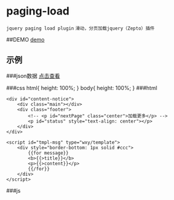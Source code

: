 # paging-load
`jquery paging load plugin`
`滑动，分页加载jquery（Zepto）插件`

##DEMO
[demo](index.html)

## 示例

###json数据
[点击查看](/data/page.json)

###css
    html{
        height: 100%;
    }
    body{
        height: 100%;
    }
###html

    <div id="content-notice">
        <div class="main"></div>
        <div class="footer">
            <!-- <p id="nextPage" class="center">加载更多</p> -->
            <p id="status" style="text-align: center"></p>
        </div>
    </div>
    
    <script id="tmpl-msg" type="wxy/template">
        <div style="border-bottom: 1px solid #ccc">
            {{for message}}
            <b>{{>title}}</b>
            <p>{{>content}}</p>
            {{/for}}
        </div>
    </script>

###js
    <script src="js/jquery.js"></script>
    <script src="js/jsrender.min.js"></script>
    <script src="js/wxy.paging.js"></script>
    <script>
        var config = {
            ajax: {
                url: "data/page.json",
                data: {}
            },
            handler: {
                autoLoad: true,
                triggerByScroll: true,
                holder: ".main",
                scrollHolder: "body"
            },
            dataParser: {
                pageSize: 10,
                reverse: false,
                isAppend: true,
                nameArray: "messages"
            },
            dataRender: {
                tmplSelector: "#tmpl-msg"
            },
            msgs: {
                allLoaded: "已加载所有通知（共%s条）",
                noContent: "暂无内容"
            },
            pageLoaded: function (dataArray, page, total) {// this
                // $pageHodler
                this.find("[data-init]").trigger("init");
            },
            itemLoaded: function (item, count, total) {// this
                // $itemHodler
            },
            statusChanged: function (statusTo, statusFrom, msg) {// this
                // $el
            },
            showWarn: function (msg) {
            }
        }
    
        $("#content-notice").paging(config);
    </script>


### 模板引擎推荐使用通jsrender
[点击下载](/js/jsrender.min.js)
可以自行选择其他插件，要求提供$.fn.render(data)接口
# 配置说明
    // 插件默认配置
    var DEFAULTS = {
        ajax : {
            url : "",
            dataType : "JSON",
            cache : false,
            data : {
                page : 1
            },
            type : "get"
        },
        handler : {
            nextPage : "#nextPage",
            status : "#status",
            holder : "",
            showNoContent : true,
            showAllLoaded : true,
            autoLoad : false,
            triggerByScroll : false,// 是否滑动加载
            isScrollByBottom : true,// 是否滑动到底部加载
            disToTrigger : 30,// 滑动模式下，当距离底部或者顶部多少像素时触发加载
            scroller : window,// 监听滑动事件的dom
            scrollHolder : "body"// 滑动模式下
            // 可以计算滑动距离的滑动内容（this.scrollTop，$this.innerHeight,最好是body，为空的时候为当前插件$root）的dom
        },
        dataParser : {
            pageSize : 10,
            reverse : false,
            isAppend : true,
            nameData : "data",
            nameArray : "items",
            isSuccess : function(json) {
                return json.status == 0;
            },
            getMessage : function(json) {
                return json.message;
            },
            getPageTotal : function(json) {
                return json.pageTotal;
            },
            getItemTotal : function(json) {
                return json.itemTotal;
            },
            getDataArray : function(json) {
                var data = json[this.nameData];
                if (data) {
                    var array = data[this.nameArray];
                    if ($.isArray(array)) {
                        return array;
                    }
                    console.log(data, ' has no child array named ',
                            this.nameArray);
                } else {
                    console.log(json, ' has no child obj named ',
                            this.nameData);
                }
                return null;
            }
        },
        dataRender : {
            tmplSelector : "#template",
            createPageHolder : function() {
                return $("<div>");
            },
            createItemHolder : function() {
                return $("<div>");
            },
            renderItem : function(item) {
                var $tmpl = $(this.tmplSelector);
                // debuglog("$tmpl:", $tmpl, item);
                if ($tmpl.render) {
                    return $tmpl.render(item);
                } else {
                    console.error("there is no render plugin!");
                }
                return "";
            },
            animation : "show"
        },
        msgs : {
            scrollLoad : "上拉加载更多",
            error : "加载出错",
            loading : "正在加载",
            allLoaded : "已加载所有内容,共%s条",
            noContent : "暂无内容",
            unknown : "未知",
            ajaxError : "网络异常",
            dataError : "数据格式出错",
            renderError : "数据解析失败"
        },
        pageLoadBefore : function(dataArray, page, total) {// this
            // $pageHodler
        },
        pageLoaded : function(dataArray, page, total) {// this
            // $pageHodler
        },
        itemLoaded : function(item, count, total) {// this $itemHodler
        },
        statusChanged : function(statusTo, statusFrom, msg) {// this
            // $el
        },
        showWarn : function(msg) {
        }
    };

